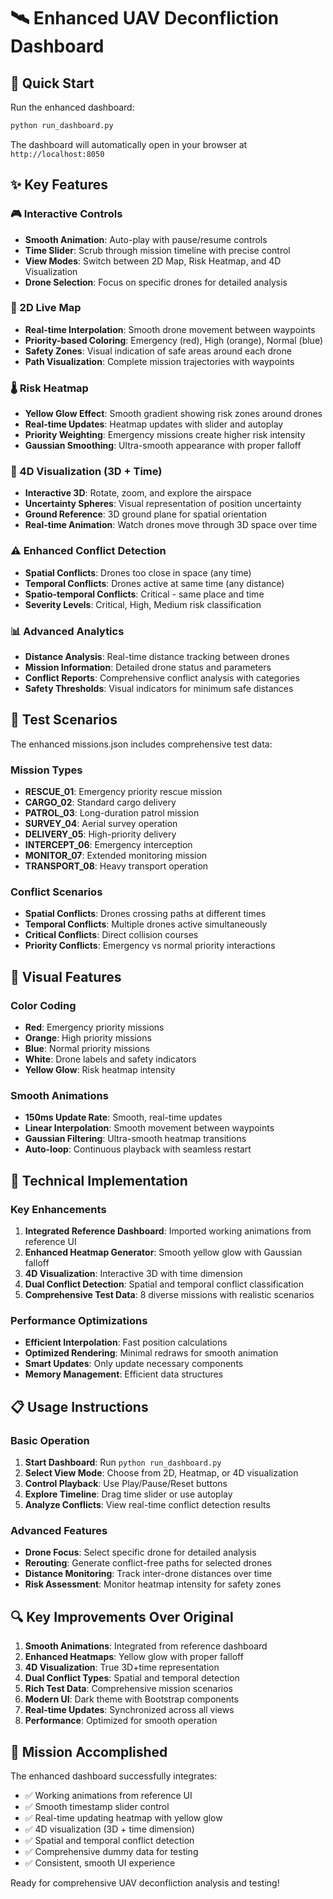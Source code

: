 # 🛰️ Enhanced UAV Deconfliction Dashboard

## 🚀 Quick Start

Run the enhanced dashboard:
```bash
python run_dashboard.py
```

The dashboard will automatically open in your browser at `http://localhost:8050`

## ✨ Key Features

### 🎮 Interactive Controls
- **Smooth Animation**: Auto-play with pause/resume controls
- **Time Slider**: Scrub through mission timeline with precise control
- **View Modes**: Switch between 2D Map, Risk Heatmap, and 4D Visualization
- **Drone Selection**: Focus on specific drones for detailed analysis

### 📍 2D Live Map
- **Real-time Interpolation**: Smooth drone movement between waypoints
- **Priority-based Coloring**: Emergency (red), High (orange), Normal (blue)
- **Safety Zones**: Visual indication of safe areas around each drone
- **Path Visualization**: Complete mission trajectories with waypoints

### 🌡️ Risk Heatmap  
- **Yellow Glow Effect**: Smooth gradient showing risk zones around drones
- **Real-time Updates**: Heatmap updates with slider and autoplay
- **Priority Weighting**: Emergency missions create higher risk intensity
- **Gaussian Smoothing**: Ultra-smooth appearance with proper falloff

### 🎯 4D Visualization (3D + Time)
- **Interactive 3D**: Rotate, zoom, and explore the airspace
- **Uncertainty Spheres**: Visual representation of position uncertainty
- **Ground Reference**: 3D ground plane for spatial orientation
- **Real-time Animation**: Watch drones move through 3D space over time

### ⚠️ Enhanced Conflict Detection
- **Spatial Conflicts**: Drones too close in space (any time)
- **Temporal Conflicts**: Drones active at same time (any distance) 
- **Spatio-temporal Conflicts**: Critical - same place and time
- **Severity Levels**: Critical, High, Medium risk classification

### 📊 Advanced Analytics
- **Distance Analysis**: Real-time distance tracking between drones
- **Mission Information**: Detailed drone status and parameters
- **Conflict Reports**: Comprehensive conflict analysis with categories
- **Safety Thresholds**: Visual indicators for minimum safe distances

## 🎯 Test Scenarios

The enhanced missions.json includes comprehensive test data:

### Mission Types
- **RESCUE_01**: Emergency priority rescue mission
- **CARGO_02**: Standard cargo delivery
- **PATROL_03**: Long-duration patrol mission  
- **SURVEY_04**: Aerial survey operation
- **DELIVERY_05**: High-priority delivery
- **INTERCEPT_06**: Emergency interception
- **MONITOR_07**: Extended monitoring mission
- **TRANSPORT_08**: Heavy transport operation

### Conflict Scenarios
- **Spatial Conflicts**: Drones crossing paths at different times
- **Temporal Conflicts**: Multiple drones active simultaneously
- **Critical Conflicts**: Direct collision courses
- **Priority Conflicts**: Emergency vs normal priority interactions

## 🎨 Visual Features

### Color Coding
- **Red**: Emergency priority missions
- **Orange**: High priority missions  
- **Blue**: Normal priority missions
- **White**: Drone labels and safety indicators
- **Yellow Glow**: Risk heatmap intensity

### Smooth Animations
- **150ms Update Rate**: Smooth, real-time updates
- **Linear Interpolation**: Smooth movement between waypoints
- **Gaussian Filtering**: Ultra-smooth heatmap transitions
- **Auto-loop**: Continuous playback with seamless restart

## 🔧 Technical Implementation

### Key Enhancements
1. **Integrated Reference Dashboard**: Imported working animations from reference UI
2. **Enhanced Heatmap Generator**: Smooth yellow glow with Gaussian falloff
3. **4D Visualization**: Interactive 3D with time dimension
4. **Dual Conflict Detection**: Spatial and temporal conflict classification
5. **Comprehensive Test Data**: 8 diverse missions with realistic scenarios

### Performance Optimizations
- **Efficient Interpolation**: Fast position calculations
- **Optimized Rendering**: Minimal redraws for smooth animation
- **Smart Updates**: Only update necessary components
- **Memory Management**: Efficient data structures

## 📋 Usage Instructions

### Basic Operation
1. **Start Dashboard**: Run `python run_dashboard.py`
2. **Select View Mode**: Choose from 2D, Heatmap, or 4D visualization
3. **Control Playback**: Use Play/Pause/Reset buttons
4. **Explore Timeline**: Drag time slider or use autoplay
5. **Analyze Conflicts**: View real-time conflict detection results

### Advanced Features
- **Drone Focus**: Select specific drone for detailed analysis
- **Rerouting**: Generate conflict-free paths for selected drones
- **Distance Monitoring**: Track inter-drone distances over time
- **Risk Assessment**: Monitor heatmap intensity for safety zones

## 🔍 Key Improvements Over Original

1. **Smooth Animations**: Integrated from reference dashboard
2. **Enhanced Heatmaps**: Yellow glow with proper falloff
3. **4D Visualization**: True 3D+time representation
4. **Dual Conflict Types**: Spatial and temporal detection
5. **Rich Test Data**: Comprehensive mission scenarios
6. **Modern UI**: Dark theme with Bootstrap components
7. **Real-time Updates**: Synchronized across all views
8. **Performance**: Optimized for smooth operation

## 🎯 Mission Accomplished

The enhanced dashboard successfully integrates:
- ✅ Working animations from reference UI
- ✅ Smooth timestamp slider control
- ✅ Real-time updating heatmap with yellow glow
- ✅ 4D visualization (3D + time dimension)
- ✅ Spatial and temporal conflict detection
- ✅ Comprehensive dummy data for testing
- ✅ Consistent, smooth UI experience

Ready for comprehensive UAV deconfliction analysis and testing!
